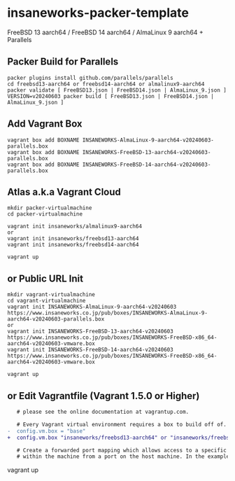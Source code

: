 insaneworks-packer-template
=============

FreeBSD 13 aarch64 / FreeBSD 14 aarch64 / AlmaLinux 9 aarch64 + Parallels

## Packer Build for Parallels

```
packer plugins install github.com/parallels/parallels
cd freebsd13-aarch64 or freebsd14-aarch64 or almalinux9-aarch64
packer validate [ FreeBSD13.json | FreeBSD14.json | AlmaLinux_9.json ]
VERSION=v20240603 packer build [ FreeBSD13.json | FreeBSD14.json | AlmaLinux_9.json ]
```

## Add Vagrant Box

```
vagrant box add BOXNAME INSANEWORKS-AlmaLinux-9-aarch64-v20240603-parallels.box
vagrant box add BOXNAME INSANEWORKS-FreeBSD-13-aarch64-v20240603-parallels.box
vagrant box add BOXNAME INSANEWORKS-FreeBSD-14-aarch64-v20240603-parallels.box
```

## Atlas a.k.a Vagrant Cloud


```
mkdir packer-virtualmachine
cd packer-virtualmachine

vagrant init insaneworks/almalinux9-aarch64
or
vagrant init insaneworks/freebsd13-aarch64
vagrant init insaneworks/freebsd14-aarch64
```

```
vagrant up
```


## or Public URL Init


```
mkdir vagrant-virtualmachine
cd vagrant-virtualmachine
vagrant init INSANEWORKS-AlmaLinux-9-aarch64-v20240603 https://www.insaneworks.co.jp/pub/boxes/INSANEWORKS-AlmaLinux-9-aarch64-v20240603-parallels.box
or
vagrant init INSANEWORKS-FreeBSD-13-aarch64-v20240603 https://www.insaneworks.co.jp/pub/boxes/INSANEWORKS-FreeBSD-x86_64-aarch64-v20240603-vmware.box
vagrant init INSANEWORKS-FreeBSD-14-aarch64-v20240603 https://www.insaneworks.co.jp/pub/boxes/INSANEWORKS-FreeBSD-x86_64-aarch64-v20240603-vmware.box
```

```
vagrant up
```

## or Edit Vagrantfile (Vagrant 1.5.0 or Higher)

```diff
   # please see the online documentation at vagrantup.com.

   # Every Vagrant virtual environment requires a box to build off of.
-  config.vm.box = "base"
+  config.vm.box "insaneworks/freebsd13-aarch64" or "insaneworks/freebsd14-aarch64" or "insaneworks/almalinux9-aarch64"

   # Create a forwarded port mapping which allows access to a specific port
   # within the machine from a port on the host machine. In the example below,
```

vagrant up
